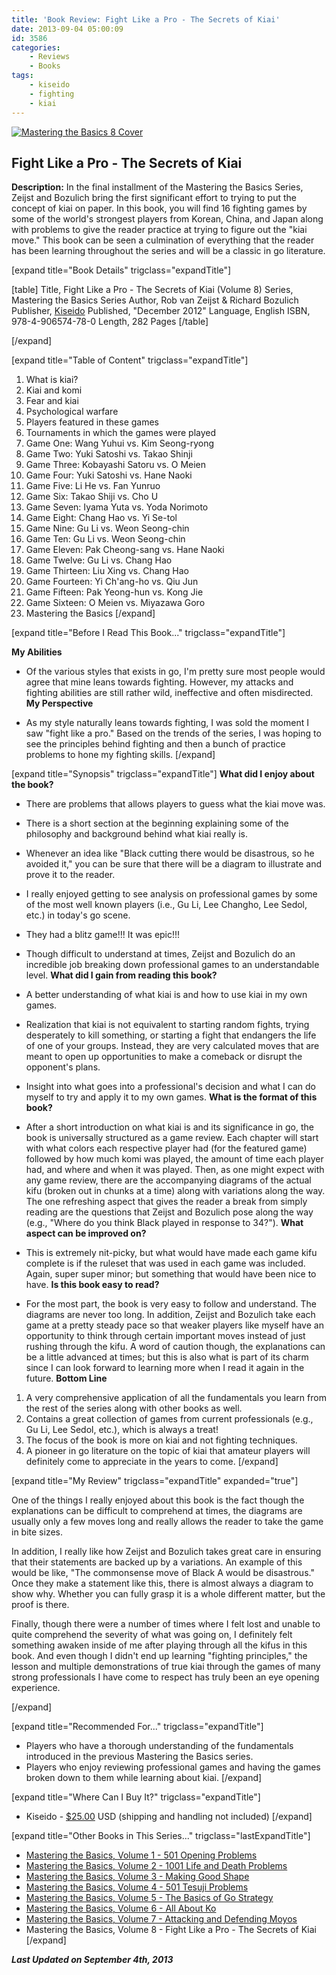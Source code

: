 ```yaml
---
title: 'Book Review: Fight Like a Pro - The Secrets of Kiai'
date: 2013-09-04 05:00:09
id: 3586
categories:
	- Reviews
	- Books
tags:
	- kiseido
	- fighting
	- kiai
---
```


[![Mastering the Basics 8 Cover](http://www.bengozen.com/wp-content/uploads/2013/07/mtbsv8cover.jpg)](http://www.bengozen.com/wp-content/uploads/2013/07/mtbsv8cover.jpg)

## Fight Like a Pro - The Secrets of Kiai

**Description:** In the final installment of the Mastering the Basics Series, Zeijst and Bozulich bring the first significant effort to trying to put the concept of kiai on paper. In this book, you will find 16 fighting games by some of the world's strongest players from Korean, China, and Japan along with problems to give the reader practice at trying to figure out the "kiai move." This book can be seen a culmination of everything that the reader has been learning throughout the series and will be a classic in go literature.

<!--more-->

[expand title="Book Details" trigclass="expandTitle"]

[table]
Title, Fight Like a Pro - The Secrets of Kiai (Volume 8)
Series, Mastering the Basics Series
Author, Rob van Zeijst &amp; Richard Bozulich
Publisher, [Kiseido](http://www.kiseido.com)
Published, "December 2012"
Language, English
ISBN, 978-4-906574-78-0
Length, 282 Pages
[/table]

[/expand]

[expand title="Table of Content" trigclass="expandTitle"]

1.  What is kiai?
2.  Kiai and komi
3.  Fear and kiai
4.  Psychological warfare
5.  Players featured in these games
6.  Tournaments in which the games were played
7.  Game One: Wang Yuhui vs. Kim Seong-ryong
8.  Game Two: Yuki Satoshi vs. Takao Shinji
9.  Game Three: Kobayashi Satoru vs. O Meien
10.  Game Four: Yuki Satoshi vs. Hane Naoki
11.  Game Five: Li He vs. Fan Yunruo
12.  Game Six: Takao Shiji vs. Cho U
13.  Game Seven: Iyama Yuta vs. Yoda Norimoto
14.  Game Eight: Chang Hao vs. Yi Se-tol
15.  Game Nine: Gu Li vs. Weon Seong-chin
16.  Game Ten: Gu Li vs. Weon Seong-chin
17.  Game Eleven: Pak Cheong-sang vs. Hane Naoki
18.  Game Twelve: Gu Li vs. Chang Hao
19.  Game Thirteen: Liu Xing vs. Chang Hao
20.  Game Fourteen: Yi Ch'ang-ho vs. Qiu Jun
21.  Game Fifteen: Pak Yeong-hun vs. Kong Jie
22.  Game Sixteen: O Meien vs. Miyazawa Goro
23.  Mastering the Basics
[/expand]

[expand title="Before I Read This Book..." trigclass="expandTitle"]

**My Abilities**

*   Of the various styles that exists in go, I'm pretty sure most people would agree that mine leans towards fighting. However, my attacks and fighting abilities are still rather wild, ineffective and often misdirected.
**My Perspective**

*   As my style naturally leans towards fighting, I was sold the moment I saw "fight like a pro." Based on the trends of the series, I was hoping to see the principles behind fighting and then a bunch of practice problems to hone my fighting skills.
[/expand]

[expand title="Synopsis" trigclass="expandTitle"]
**What did I enjoy about the book?**

*   There are problems that allows players to guess what the kiai move was.
*   There is a short section at the beginning explaining some of the philosophy and background behind what kiai really is.
*   Whenever an idea like "Black cutting there would be disastrous, so he avoided it," you can be sure that there will be a diagram to illustrate and prove it to the reader.
*   I really enjoyed getting to see analysis on professional games by some of the most well known players (i.e., Gu Li, Lee Changho, Lee Sedol, etc.) in today's go scene.
*   They had a blitz game!!! It was epic!!!
*   Though difficult to understand at times, Zeijst and Bozulich do an incredible job breaking down professional games to an understandable level.
**What did I gain from reading this book?**

*   A better understanding of what kiai is and how to use kiai in my own games.
*   Realization that kiai is not equivalent to starting random fights, trying desperately to kill something, or starting a fight that endangers the life of one of your groups. Instead, they are very calculated moves that are meant to open up opportunities to make a comeback or disrupt the opponent's plans.
*   Insight into what goes into a professional's decision and what I can do myself to try and apply it to my own games.
**What is the format of this book?**

*   After a short introduction on what kiai is and its significance in go, the book is universally structured as a game review. Each chapter will start with what colors each respective player had (for the featured game) followed by how much komi was played, the amount of time each player had, and where and when it was played. Then, as one might expect with any game review, there are the accompanying diagrams of the actual kifu (broken out in chunks at a time) along with variations along the way. The one refreshing aspect that gives the reader a break from simply reading are the questions that Zeijst and Bozulich pose along the way (e.g., "Where do you think Black played in response to 34?").
**What aspect can be improved on?**

*   This is extremely nit-picky, but what would have made each game kifu complete is if the ruleset that was used in each game was included. Again, super super minor; but something that would have been nice to have.
**Is this book easy to read?**

*   For the most part, the book is very easy to follow and understand. The diagrams are never too long. In addition, Zeijst and Bozulich take each game at a pretty steady pace so that weaker players like myself have an opportunity to think through certain important moves instead of just rushing through the kifu. A word of caution though, the explanations can be a little advanced at times; but this is also what is part of its charm since I can look forward to learning more when I read it again in the future.
**Bottom Line**

1.  A very comprehensive application of all the fundamentals you learn from the rest of the series along with other books as well.
2.  Contains a great collection of games from current professionals (e.g., Gu Li, Lee Sedol, etc.), which is always a treat!
3.  The focus of the book is more on kiai and not fighting techniques.
4.  A pioneer in go literature on the topic of kiai that amateur players will definitely come to appreciate in the years to come.
[/expand]

[expand title="My Review" trigclass="expandTitle" expanded="true"]

One of the things I really enjoyed about this book is the fact though the explanations can be difficult to comprehend at times, the diagrams are usually only a few moves long and really allows the reader to take the game in bite sizes.

In addition, I really like how Zeijst and Bozulich takes great care in ensuring that their statements are backed up by a variations. An example of this would be like, "The commonsense move of Black A would be disastrous." Once they make a statement like this, there is almost always a diagram to show why. Whether you can fully grasp it is a whole different matter, but the proof is there.

Finally, though there were a number of times where I felt lost and unable to quite comprehend the severity of what was going on, I definitely felt something awaken inside of me after playing through all the kifus in this book. And even though I didn't end up learning "fighting principles," the lesson and multiple demonstrations of true kiai through the games of many strong professionals I have come to respect has truly been an eye opening experience.

[/expand]

[expand title="Recommended For..." trigclass="expandTitle"]

*   Players who have a thorough understanding of the fundamentals introduced in the previous Mastering the Basics series.
*   Players who enjoy reviewing professional games and having the games broken down to them while learning about kiai.
[/expand]

[expand title="Where Can I Buy It?" trigclass="expandTitle"]

*   Kiseido - [$25.00](http://kiseido.com/go_books.htm "Kiseido Purchase Link") USD (shipping and handling not included)
[/expand]

[expand title="Other Books in This Series..." trigclass="lastExpandTitle"]

*   [Mastering the Basics, Volume 1 - 501 Opening Problems](http://www.bengozen.com/book-review-501-opening-problems/ "Book Review: 501 Opening Problems")
*   [Mastering the Basics, Volume 2 - 1001 Life and Death Problems](http://www.bengozen.com/book-review-1001-life-and-death-problems/ "Book Review: 1001 Life and Death Problems")
*   [Mastering the Basics, Volume 3 - Making Good Shape](http://www.bengozen.com/book-review-making-good-shape/ "Book Review: Making Good†Shape")
*   [Mastering the Basics, Volume 4 - 501 Tesuji Problems](http://www.bengozen.com/book-review-501-tesuji-problems/ "Book Review: 501 Tesuji Problems")
*   [Mastering the Basics, Volume 5 - The Basics of Go Strategy](http://www.bengozen.com/book-review-the-basics-of-go-strategy/ "Book Review: The Basics of Go Strategy")
*   [Mastering the Basics, Volume 6 - All About Ko](http://www.bengozen.com/book-review-all-about-ko/ "Book Review: All About†Ko")
*   [Mastering the Basics, Volume 7 - Attacking and Defending Moyos](http://www.bengozen.com/book-review-attacking-and-defending-moyos/ "Book Review: Attacking and Defending Moyos")
*   Mastering the Basics, Volume 8 - Fight Like a Pro - The Secrets of Kiai
[/expand]

_**Last Updated on September 4th, 2013**_
